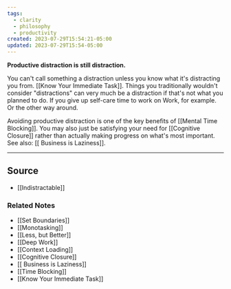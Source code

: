 ```yaml
---
tags:
  - clarity
  - philosophy
  - productivity
created: 2023-07-29T15:54:21-05:00
updated: 2023-07-29T15:54-05:00
---
```

**Productive distraction is still distraction.**

You can't call something a distraction unless you know what it's distracting you from. [[Know Your Immediate Task]]. Things you traditionally wouldn't consider "distractions" can very much be a distraction if that's not what you planned to do. If you give up self-care time to work on Work, for example. Or the other way around. 

Avoiding productive distraction is one of the key benefits of [[Mental Time Blocking]]. You may also just be satisfying your need for [[Cognitive Closure]] rather than actually making progress on what's most important. See also: [[ Business is Laziness]].

---

## Source
- [[Indistractable]]

### Related Notes
- [[Set Boundaries]]
- [[Monotasking]]
- [[Less, but Better]]
- [[Deep Work]]
- [[Context Loading]]
- [[Cognitive Closure]] 
- [[ Business is Laziness]] 
- [[Time Blocking]]
- [[Know Your Immediate Task]]